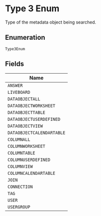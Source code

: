 
# Type 3 Enum

Type of the metadata object being searched.

## Enumeration

`Type3Enum`

## Fields

| Name |
|  --- |
| `ANSWER` |
| `LIVEBOARD` |
| `DATAOBJECTALL` |
| `DATAOBJECTWORKSHEET` |
| `DATAOBJECTTABLE` |
| `DATAOBJECTUSERDEFINED` |
| `DATAOBJECTVIEW` |
| `DATAOBJECTCALENDARTABLE` |
| `COLUMNALL` |
| `COLUMNWORKSHEET` |
| `COLUMNTABLE` |
| `COLUMNUSERDEFINED` |
| `COLUMNVIEW` |
| `COLUMNCALENDARTABLE` |
| `JOIN` |
| `CONNECTION` |
| `TAG` |
| `USER` |
| `USERGROUP` |

